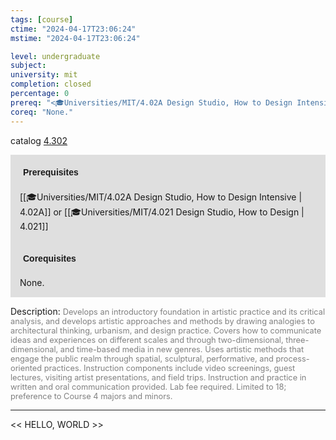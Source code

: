 ```yaml
---
tags: [course]
ctime: "2024-04-17T23:06:24"
mstime: "2024-04-17T23:06:24"

level: undergraduate
subject: 
university: mit
completion: closed
percentage: 0
prereq: "<🎓Universities/MIT/4.02A Design Studio, How to Design Intensive> or <🎓Universities/MIT/4.021 Design Studio, How to Design>"
coreq: "None."
---
```


catalog [4.302](http://student.mit.edu/catalog/m4c.html#4.302)

<span style="display: block; padding: 15px; background-color: rgb(100, 100, 100, 0.2);"><font id="m_prereq3085_0" style="display: block; font-family: Arial, sans-serif; font-weight: bold; padding: 5px">Prerequisites</font><br><span id="prereq3085_0">[[🎓Universities/MIT/4.02A Design Studio, How to Design Intensive | 4.02A]] or [[🎓Universities/MIT/4.021 Design Studio, How to Design | 4.021]]</span></span>
<span style="display: block; padding: 15px; background-color: rgb(100, 100, 100, 0.2);"><font id="m_coreq3085_0" style="display: block; font-family: Arial, sans-serif; font-weight: bold; padding: 5px">Corequisites</font><br><span id="coreq3085_0">None.</span></span>

<font style="">Description:</font>
<font style="color: grey; font-size: 0.8rem;">Develops an introductory foundation in artistic practice and its critical analysis, and develops artistic approaches and methods by drawing analogies to architectural thinking, urbanism, and design practice. Covers how to communicate ideas and experiences on different scales and through two-dimensional, three-dimensional, and time-based media in new genres. Uses artistic methods that engage the public realm through spatial, sculptural, performative, and process-oriented practices. Instruction components include video screenings, guest lectures, visiting artist presentations, and field trips. Instruction and practice in written and oral communication provided. Lab fee required. Limited to 18; preference to Course 4 majors and minors.</font>



---

<< HELLO, WORLD >>
